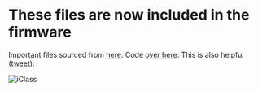 # These files are now included in the firmware

Important files sourced from [here](https://gitlab.com/bettse/iclassreader/-/tree/master/include). Code [over here](https://github.com/flipperdevices/flipperzero-firmware/pull/1298). This is also helpful ([tweet](https://twitter.com/infosecfriends/status/799003935876870144)):

![iClass](https://user-images.githubusercontent.com/57457139/176918175-2bfae56d-3c40-497a-ae0d-1ccaaaac09d1.png)
